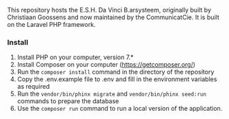 This repository hosts the E.S.H. Da Vinci B.arsysteem, originally built by Christiaan Goossens and now maintained by the CommunicatCie. It is built on the Laravel PHP framework.

### Install
1. Install PHP on your computer, version 7.*
2. Install Composer on your computer (https://getcomposer.org/)
3. Run the `composer install` command in the directory of the repository
4. Copy the .env.example file to .env and fill in the environment variables as required
5. Run the `vendor/bin/phinx migrate` and `vendor/bin/phinx seed:run` commands to prepare the database
6. Use the `composer run` command to run a local version of the application.
